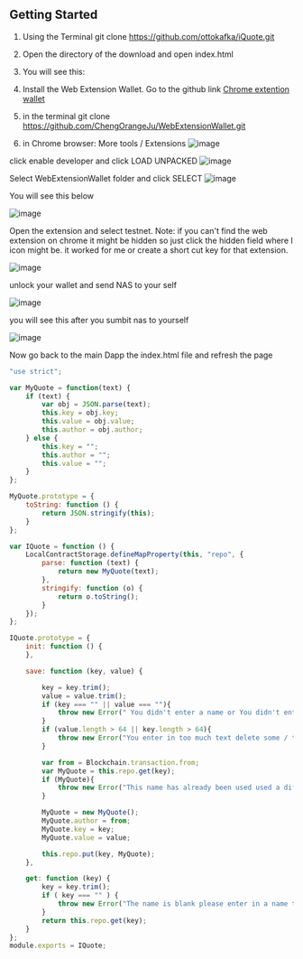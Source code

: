 
## Getting Started
1) Using the Terminal 
    git clone https://github.com/ottokafka/iQuote.git

2) Open the directory of the download and open index.html


3) You will see this:


4) Install the Web Extension Wallet. Go to the github link [Chrome extention wallet](https://github.com/ChengOrangeJu/WebExtensionWallet)

5) in the terminal 
git clone https://github.com/ChengOrangeJu/WebExtensionWallet.git

6) in Chrome browser: More tools / Extensions
![image](https://user-images.githubusercontent.com/21117852/39468331-0efb30e2-4d65-11e8-8d1c-f1725453ba2b.png)

click enable developer and click LOAD UNPACKED
![image](https://user-images.githubusercontent.com/21117852/39468412-6bc87ba4-4d65-11e8-8185-7e8c175a6842.png)

Select WebExtensionWallet folder and click SELECT
![image](https://user-images.githubusercontent.com/21117852/39468494-d6ecf978-4d65-11e8-8ebd-b6f0cffaf52d.png)


You will see this below

![image](https://user-images.githubusercontent.com/21117852/39468538-12119df6-4d66-11e8-98f9-e621522a0f78.png)

Open the extension and select testnet. 
Note: if you can't find the web extension on chrome it might be hidden so just click the hidden field where I icon might be. it worked for me or create a short cut key for that extension.

![image](https://user-images.githubusercontent.com/21117852/39468587-5844e68e-4d66-11e8-86f9-e225a0ccc205.png)


unlock your wallet and send NAS to your self


![image](https://user-images.githubusercontent.com/21117852/39468679-ea8da68e-4d66-11e8-96dd-3668744d97db.png)

you will see this after you sumbit nas to yourself

![image](https://user-images.githubusercontent.com/21117852/39468722-221a19e8-4d67-11e8-86d6-977814efbe15.png)

Now go back to the main Dapp
the index.html file and refresh the page








```js
"use strict";

var MyQuote = function(text) {
    if (text) {
        var obj = JSON.parse(text);
        this.key = obj.key;
        this.value = obj.value;
        this.author = obj.author;
    } else {
        this.key = "";
        this.author = "";
        this.value = "";
    }
};

MyQuote.prototype = {
    toString: function () {
        return JSON.stringify(this);
    }
};

var IQuote = function () {
    LocalContractStorage.defineMapProperty(this, "repo", {
        parse: function (text) {
            return new MyQuote(text);
        },
        stringify: function (o) {
            return o.toString();
        }
    });
};

IQuote.prototype = {
    init: function () {
    },

    save: function (key, value) {

        key = key.trim();
        value = value.trim();
        if (key === "" || value === ""){
            throw new Error(" You didn't enter a name or You didn't enter quote ");
        }
        if (value.length > 64 || key.length > 64){
            throw new Error("You enter in too much text delete some / the max characters is 64")
        }

        var from = Blockchain.transaction.from;
        var MyQuote = this.repo.get(key);
        if (MyQuote){
            throw new Error("This name has already been used used a different name");
        }

        MyQuote = new MyQuote();
        MyQuote.author = from;
        MyQuote.key = key;
        MyQuote.value = value;

        this.repo.put(key, MyQuote);
    },

    get: function (key) {
        key = key.trim();
        if ( key === "" ) {
            throw new Error("The name is blank please enter in a name then a quote")
        }
        return this.repo.get(key);
    }
};
module.exports = IQuote;
```